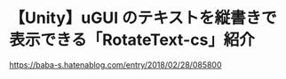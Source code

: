 # 【Unity】uGUI のテキストを縦書きで表示できる「RotateText-cs」紹介
https://baba-s.hatenablog.com/entry/2018/02/28/085800
